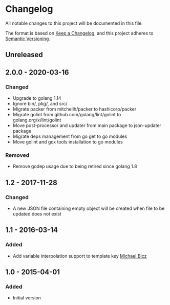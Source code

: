 # Changelog

All notable changes to this project will be documented in this file.

The format is based on [Keep a Changelog](https://keepachangelog.com/en/1.0.0/),
and this project adheres to [Semantic Versioning](https://semver.org/spec/v2.0.0.html).

## Unreleased

## 2.0.0 - 2020-03-16
### Changed
- Upgrade to golang 1.14
- Ignore bin/, pkg/, and src/
- Migrate packer from mitchellh/packer to hashicorp/packer
- Migrate golint from github.com/golang/lint/golint to golang.org/x/lint/golint
- Move post-processor and updater from main package to json-updater package
- Migrate deps management from go get to go modules
- Move golint and gox tools installation to go modules

### Removed
- Remove godep usage due to being retired since golang 1.8

## 1.2 - 2017-11-28
### Changed
- A new JSON file containing empty object will be created when file to be updated does not exist

## 1.1 - 2016-03-14
### Added
- Add variable interpolation support to template key [Michael Bicz](https://github.com/bemehow)

## 1.0 - 2015-04-01
### Added
- Initial version
